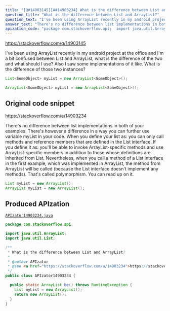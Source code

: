 ```yaml
---
title: "[Q#14903145][A#14903234] What is the difference between List and ArrayList?"
question_title: "What is the difference between List and ArrayList?"
question_text: "I've been using ArrayList recently in my android project at the office and I'm a bit confused between List and ArrayList, what is the difference of the two and what should I use? Also I saw some implementations of it like. What is the difference of those two instances?"
answer_text: "There's no difference between list implementations in both of your examples. There's however a difference in a way you can further use variable myList in your code. When you define your list as: you can only call methods and reference members that are defined in the List interface. If you define it as: you'll be able to invoke ArrayList-specific methods and use ArrayList-specific members in addition to those whose definitions are inherited from List. Nevertheless, when you call a method of a List interface in the first example, which was implemented in ArrayList, the method from ArrayList will be called (because the List interface doesn't implement any methods). That's called polymorphism. You can read up on it."
apization_code: "package com.stackoverflow.api;  import java.util.ArrayList; import java.util.List;  /**  * What is the difference between List and ArrayList?  *  * @author APIzator  * @see <a href=\"https://stackoverflow.com/a/14903234\">https://stackoverflow.com/a/14903234</a>  */ public class APIzator14903234 {    public static ArrayList be() throws RuntimeException {     List myList = new ArrayList();     return new ArrayList();   } }"
---
```


https://stackoverflow.com/q/14903145

I&#x27;ve been using ArrayList recently in my android project at the office and I&#x27;m a bit confused between List and ArrayList, what is the difference of the two and what should I use?
Also I saw some implementations of it like.
What is the difference of those two instances?


```java
List<SomeObject> myList = new ArrayList<SomeObject>();

ArrayList<SomeObject> myList = new ArrayList<SomeObject>();
```


## Original code snippet

https://stackoverflow.com/a/14903234

There&#x27;s no difference between list implementations in both of your examples.
There&#x27;s however a difference in a way you can further use variable myList in your code.
When you define your list as:
you can only call methods and reference members that are defined in the List interface.
If you define it as:
you&#x27;ll be able to invoke ArrayList-specific methods and use ArrayList-specific members in addition to those whose definitions are inherited from List.
Nevertheless, when you call a method of a List interface in the first example, which was implemented in ArrayList, the method from ArrayList will be called (because the List interface doesn&#x27;t implement any methods).
That&#x27;s called polymorphism. You can read up on it.

```java
List myList = new ArrayList();
ArrayList myList = new ArrayList();
```

## Produced APIzation

[`APIzator14903234.java`](https://github.com/pasqualesalza/apization-temp-data/raw/master/apizations/java/APIzator14903234.java)

```java
package com.stackoverflow.api;

import java.util.ArrayList;
import java.util.List;

/**
 * What is the difference between List and ArrayList?
 *
 * @author APIzator
 * @see <a href="https://stackoverflow.com/a/14903234">https://stackoverflow.com/a/14903234</a>
 */
public class APIzator14903234 {

  public static ArrayList be() throws RuntimeException {
    List myList = new ArrayList();
    return new ArrayList();
  }
}

```